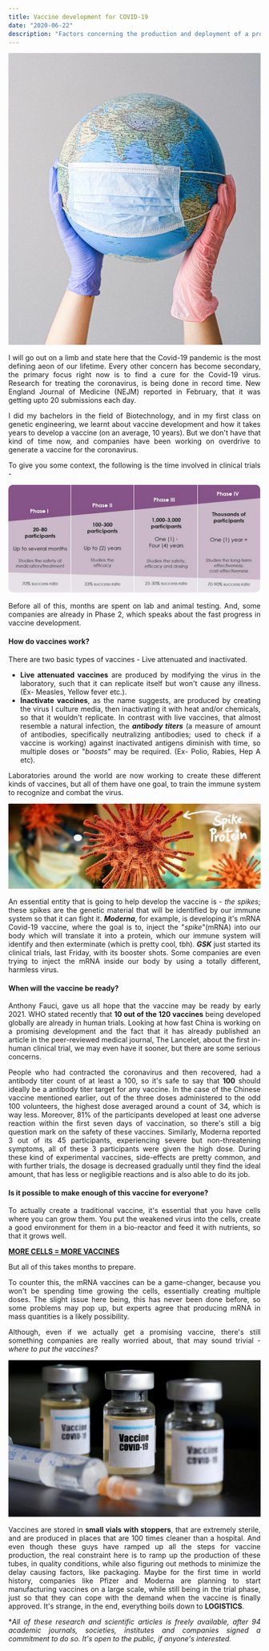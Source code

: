 ```yaml
---
title: Vaccine development for COVID-19 
date: "2020-06-22"
description: "Factors concerning the production and deployment of a promising coronavirus vaccine  "
---
```

<div style="text-align: justify"> 

<p align="center">
    <img src = "./gloves.jpg" alt ="Health worker fighting the coronavirus" >
</p>

I will go out on a limb and state here that the Covid-19 pandemic is the most defining aeon of our lifetime. Every other concern has become secondary, the primary focus right now is to find a cure for the Covid-19 virus. Research for treating the coronavirus, is being done in record time. New England Journal of Medicine (NEJM) reported in February, that it was getting upto 20 submissions each day. 

I did my bachelors in the field of Biotechnology, and in my first class on genetic engineering, we learnt about vaccine development and how it takes years to develop a vaccine (on an average, 10 years). But we don't have that kind of time now, and companies have been working on overdrive to generate a vaccine for the coronavirus.  

To give you some context, the following is the time involved in clinical trials -

<p align="center">
    <img src = "./trials.png" alt ="Clinical trials timeline" >
</p>

Before all of this, months are spent on lab and animal testing. And, some companies are already in Phase 2, which speaks about the fast progress in vaccine development.

#### How do vaccines work?

There are two basic types of vaccines - Live attenuated and inactivated. 

- **Live attenuated vaccines** are produced by modifying the virus in the laboratory, such that it can replicate itself but won't cause any illness.(Ex- Measles, Yellow fever etc.). 
- **Inactivate vaccines**, as the name suggests, are produced by creating the virus I culture media, then inactivating it with heat and/or chemicals, so that it wouldn't replicate. In contrast with live vaccines, that almost resemble a natural infection, the ***antibody titers*** (a measure of amount of antibodies, specifically neutralizing antibodies; used to check if a vaccine is working) against inactivated antigens diminish with time, so multiple doses or "*boosts*" may be required. (Ex- Polio, Rabies, Hep A etc).

Laboratories around the world are now working to create these different kinds of vaccines, but all of them have one goal, to train the immune system to recognize and combat the virus. 

<p align="center">
    <img src = "./spike.jpg" alt ="Coronavrius close shot" >
</p>

An essential entity that is going to help develop the vaccine is - *the spikes*; these spikes are the genetic material that will be identified by our immune system so that it can fight it. ***Moderna***, for example, is developing it's mRNA Covid-19 vaccine, where  the goal is to, inject the "*spike*"(mRNA) into our body which will translate it into a protein, which our immune system will identify and then exterminate (which is pretty cool, tbh). ***GSK*** just started its clinical trials, last Friday, with its booster shots. Some companies are even trying to inject the mRNA inside our body by using a totally different, harmless virus.

#### When will the vaccine be ready?

Anthony Fauci, gave us all hope that the vaccine may be ready by early 2021. WHO stated recently that **10 out of the 120 vaccines** being developed globally are already in human trials. Looking at how fast China is working on a promising development and the fact that it has already published an article in the peer-reviewed medical journal, The Lancelet, about the first in-human clinical trial, we may even have it sooner, but there are some serious concerns. 

People who had contracted the coronavirus and then recovered, had a antibody titer count of at least a 100, so it's safe to say that **100** should ideally be a antibody titer target for any vaccine. In the case of the Chinese vaccine mentioned earlier, out of the three doses administered to the odd 100 volunteers, the highest dose averaged around a count of 34, which is way less. Moreover, 81% of the participants developed at least one adverse reaction within the first seven days of vaccination, so there's still a big question mark on the safety of these vaccines. Similarly, Moderna reported 3 out of its 45 participants, experiencing severe but non-threatening symptoms, all of these 3 participants were given the high dose. During these kind of experimental vaccines, side-effects are pretty common, and with further trials, the dosage is decreased gradually until they find the ideal amount, that has less or negligible reactions and is also able to do its job.


#### Is it possible to make enough of this vaccine for everyone?

To actually create a traditional vaccine, it's essential that you have cells where you can grow them. You put the weakened virus into the cells, create a good environment for them in a bio-reactor and feed it with nutrients, so that it grows well.

<ins>**MORE CELLS = MORE VACCINES**</ins>

But all of this takes months to prepare.

To counter this, the mRNA vaccines can be a game-changer, because you won't be spending time growing the cells, essentially creating multiple doses. The slight issue here being, this has never been done before, so some problems may pop up, but experts agree that producing mRNA in mass quantities is a likely possibility.

Although, even if we actually get a promising vaccine, there's still something companies are really worried about, that may sound trivial - *where to put the vaccines?* 

<p align="center">
    <img src = "./vaccine.jpg" alt ="Coronavirus vaccine" >
</p>

Vaccines are stored in **small vials with stoppers**, that are extremely sterile, and are produced in places that are 100 times cleaner than a hospital. And even though these guys have ramped up all the steps for vaccine production, the real constraint here is to ramp up the production of these tubes, in quality conditions, while also figuring out methods to minimize the delay causing factors, like packaging. Maybe for the first time in world history, companies like Pfizer and Moderna are planning to start manufacturing vaccines on a large scale, while still being in the trial phase, just so that they can cope with the demand when the vaccine is finally approved. 
It's strange, in the end, everything boils down to **LOGISTICS**.

**All of these research and scientific articles is freely available, after 94 academic journals, societies, institutes and companies signed a commitment to do so. It's open to the public, if anyone's interested.*


</div>